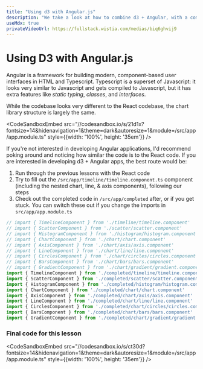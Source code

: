 ```yaml
---
title: "Using d3 with Angular.js"
description: "We take a look at how to combine d3 + Angular, with a complete codebase."
useMdx: true
privateVideoUrl: https://fullstack.wistia.com/medias/biq6ghvij9
---
```


# Using D3 with Angular.js

Angular is a framework for building modern, component-based user interfaces in HTML and Typescript. Typescript is a superset of Javascript: it looks very similar to Javascript and gets compiled to Javascript, but it has extra features like _static typing_, _classes_, and _interfaces_.

While the codebase looks very different to the React codebase, the chart library structure is largely the same.

<CodeSandboxEmbed
  src="//codesandbox.io/s/21d1x?fontsize=14&hidenavigation=1&theme=dark&autoresize=1&module=/src/app/app.module.ts"
  style={{width: '100%', height: '35em'}}
/>

If you're not interested in developing Angular applications, I'd recommend poking around and noticing how similar the code is to the React code. If you are interested in developing d3 + Angular apps, the best route would be:

1. Run through the previous lessons with the React code
2. Try to fill out the `/src/app/timeline/timeline.component.ts` component (including the nested chart, line, & axis components), following our steps
3. Check out the completed code in `/src/app/completed` after, or if you get stuck. You can switch these out if you change the imports in `src/app/app.module.ts`

```javascript
// import { TimelineComponent } from './timeline/timeline.component'
// import { ScatterComponent } from './scatter/scatter.component'
// import { HistogramComponent } from './histogram/histogram.component'
// import { ChartComponent } from './chart/chart.component'
// import { AxisComponent } from './chart/axis/axis.component'
// import { LineComponent } from './chart/line/line.component'
// import { CirclesComponent } from './chart/circles/circles.component'
// import { BarsComponent } from './chart/bars/bars.component'
// import { GradientComponent } from './chart/gradient/gradient.component'
import { TimelineComponent } from './completed/timeline/timeline.component'
import { ScatterComponent } from './completed/scatter/scatter.component'
import { HistogramComponent } from './completed/histogram/histogram.component'
import { ChartComponent } from './completed/chart/chart.component'
import { AxisComponent } from './completed/chart/axis/axis.component'
import { LineComponent } from './completed/chart/line/line.component'
import { CirclesComponent } from './completed/chart/circles/circles.component'
import { BarsComponent } from './completed/chart/bars/bars.component'
import { GradientComponent } from './completed/chart/gradient/gradient.component'
```

### Final code for this lesson

<CodeSandboxEmbed
  src="//codesandbox.io/s/ct30d?fontsize=14&hidenavigation=1&theme=dark&autoresize=1&module=/src/app/app.module.ts"
  style={{width: '100%', height: '35em'}}
/>